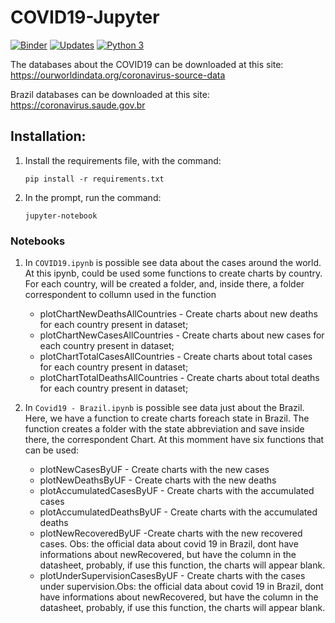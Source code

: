 # COVID19-Jupyter

[![Binder](https://mybinder.org/badge_logo.svg)](https://mybinder.org/v2/gh/WanderWashington/COVID19-Jupyter/master)
[![Updates](https://pyup.io/repos/github/WanderWashington/COVID19-Jupyter/shield.svg)](https://pyup.io/repos/github/WanderWashington/COVID19-Jupyter/)
[![Python 3](https://pyup.io/repos/github/WanderWashington/COVID19-Jupyter/python-3-shield.svg)](https://pyup.io/repos/github/WanderWashington/COVID19-Jupyter/)


The databases about the COVID19 can be downloaded at this site: https://ourworldindata.org/coronavirus-source-data

Brazil databases can be downloaded at this site: https://coronavirus.saude.gov.br


## Installation:
1.  Install the requirements file, with the command:

    ```pip install -r requirements.txt```

2.  In the prompt, run the command:

    ```jupyter-notebook```


### Notebooks
1.   In ```COVID19.ipynb``` is possible see data about the cases around the world. At this ipynb, could be used some functions to create charts by country. For each country, will be created a folder, and, inside there, a folder correspondent to collumn used in the function
        * plotChartNewDeathsAllCountries - Create charts about new deaths for each country present in dataset;
        * plotChartNewCasesAllCountries - Create charts about new cases for each country present in dataset;
        * plotChartTotalCasesAllCountries - Create charts about total cases for each country present in dataset;
        * plotChartTotalDeathsAllCountries - Create charts about total deaths for each country present in dataset;

2.  In ```Covid19 - Brazil.ipynb``` is possible see data just about the Brazil. Here, we have a function to create charts foreach state in Brazil. The function creates a folder with the state abbreviation and save inside there, the correspondent Chart. At this momment have six functions that can be used:
    * plotNewCasesByUF  - Create charts with the  new cases
    * plotNewDeathsByUF - Create charts with the  new deaths
    * plotAccumulatedCasesByUF - Create charts with the accumulated cases
    * plotAccumulatedDeathsByUF - Create charts with the  accumulated deaths
    * plotNewRecoveredByUF -Create charts with the new recovered cases. Obs: the official data about covid 19 in Brazil, dont have informations about newRecovered, but have the column in the datasheet, probably, if use this function, the charts will appear blank.
    * plotUnderSupervisionCasesByUF - Create charts with the cases under supervision.Obs: the official data about covid 19  in Brazil, dont have informations about newRecovered, but have the column in the datasheet, probably, if use this function, the charts will appear blank.
 
 
  
